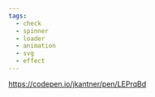 ```yaml
---
tags:
  - check
  - spinner
  - loader
  - animation
  - svg
  - effect
---
```

https://codepen.io/jkantner/pen/LEPrqBd

